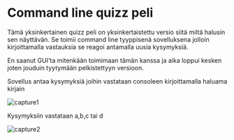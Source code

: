 # Command line quizz peli

Tämä yksinkertainen quizz peli on yksinkertaistettu versio siitä miltä halusin sen näyttävän.
Se toimii command line tyyppisenä sovelluksena jolloin kirjoittamalla vastauksia se reagoi antamalla 
uusia kysymyksiä.

En saanut GUI'ta mitenkään toimimaan tämän kanssa ja aika loppui kesken joten jouduin tyytymään
pelkistettyyn versioon.



Sovellus antaa kysymyksiä joihin vastataan consoleen kirjoittamalla haluama kirjain

![capture1](https://user-images.githubusercontent.com/31984187/33784061-042ed092-dc68-11e7-8712-4dfd7fedfe48.PNG)

Kysymyksiin vastataan a,b,c tai d

![capture2](https://user-images.githubusercontent.com/31984187/33784112-41692250-dc68-11e7-8bfb-3a6c4bcdde8f.PNG)
